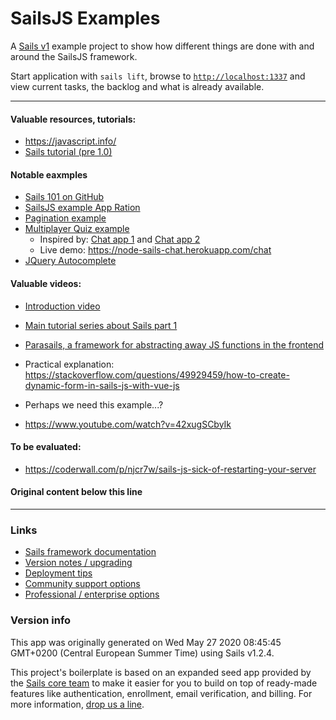# SailsJS Examples

A [Sails v1](https://sailsjs.com) example project to show how different things are done with and around the SailsJS framework.

Start application with `sails lift`, browse to [`http://localhost:1337`](http://localhost:1337) and view current tasks, the backlog and what is already available.

----

#### Valuable resources, tutorials:
- https://javascript.info/
- [Sails tutorial (pre 1.0)](https://digitaldrummerj.github.io/sails-tutorial/)

#### Notable eaxmples
- [Sails 101 on GitHub](https://github.com/sails101)
- [SailsJS example App Ration](https://ration.io/)
- [Pagination example](https://github.com/xtrinch/vue-sails-todo)
- [Multiplayer Quiz example](https://joanmira.com/tutorial-how-to-build-a-multi-player-quiz-app-with-sails-js/)
    - Inspired by: [Chat app 1](https://github.com/Ajeey/node-sails-chat/) and [Chat app 2](https://github.com/sgress454/sailsChat-1.0)
    - Live demo: https://node-sails-chat.herokuapp.com/chat
- [JQuery Autocomplete](https://stackoverflow.com/questions/17957390/how-to-use-jquery-autocomplete-with-node-js)
#### Valuable videos:
- [Introduction video](https://www.youtube.com/watch?v=C43gU8G_V8Q)
- [Main tutorial series about Sails part 1](https://www.youtube.com/watch?v=I2BdWa83_-U)

- [Parasails, a framework for abstracting away JS functions in the frontend](https://www.youtube.com/watch?v=NCLx3XbijWA)
- Practical explanation: https://stackoverflow.com/questions/49929459/how-to-create-dynamic-form-in-sails-js-with-vue-js

- Perhaps we need this example...?
- https://www.youtube.com/watch?v=42xugSCbyIk

#### To be evaluated:
- https://coderwall.com/p/njcr7w/sails-js-sick-of-restarting-your-server


#### Original content below this line

----

### Links

+ [Sails framework documentation](https://sailsjs.com/get-started)
+ [Version notes / upgrading](https://sailsjs.com/documentation/upgrading)
+ [Deployment tips](https://sailsjs.com/documentation/concepts/deployment)
+ [Community support options](https://sailsjs.com/support)
+ [Professional / enterprise options](https://sailsjs.com/enterprise)


### Version info

This app was originally generated on Wed May 27 2020 08:45:45 GMT+0200 (Central European Summer Time) using Sails v1.2.4.

<!-- Internally, Sails used [`sails-generate@1.17.2`](https://github.com/balderdashy/sails-generate/tree/v1.17.2/lib/core-generators/new). -->


This project's boilerplate is based on an expanded seed app provided by the [Sails core team](https://sailsjs.com/about) to make it easier for you to build on top of ready-made features like authentication, enrollment, email verification, and billing.  For more information, [drop us a line](https://sailsjs.com/support).


<!--
Note:  Generators are usually run using the globally-installed `sails` CLI (command-line interface).  This CLI version is _environment-specific_ rather than app-specific, thus over time, as a project's dependencies are upgraded or the project is worked on by different developers on different computers using different versions of Node.js, the Sails dependency in its package.json file may differ from the globally-installed Sails CLI release it was originally generated with.  (Be sure to always check out the relevant [upgrading guides](https://sailsjs.com/upgrading) before upgrading the version of Sails used by your app.  If you're stuck, [get help here](https://sailsjs.com/support).)
-->
